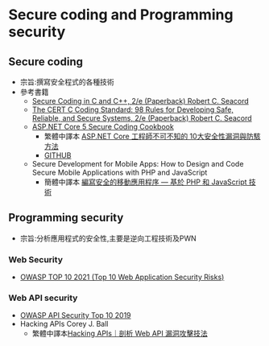 # Secure coding and Programming security

## Secure coding
- 宗旨:撰寫安全程式的各種技術
- 參考書籍
  - [Secure Coding in C and C++, 2/e (Paperback) Robert C. Seacord](https://www.tenlong.com.tw/products/9780321822130?list_name=srh)
  - [The CERT C Coding Standard: 98 Rules for Developing Safe, Reliable, and Secure Systems, 2/e (Paperback) Robert C. Seacord](https://www.tenlong.com.tw/products/9780321984043?list_name=srh)
  - [ASP.NET Core 5 Secure Coding Cookbook](https://www.packtpub.com/product/aspnet-core-5-secure-coding-cookbook/9781801071567)
    - 繁體中譯本 [ASP.NET Core 工程師不可不知的 10大安全性漏洞與防駭方法](https://www.tenlong.com.tw/products/9786263331808?list_name=srh)
    - [GITHUB](https://github.com/PacktPublishing/ASP.NET-Core-Secure-Coding-Cookbook)
  - Secure Development for Mobile Apps: How to Design and Code Secure Mobile Applications with PHP and JavaScript
    - 簡體中譯本 [編寫安全的移動應用程序 — 基於 PHP 和 JavaScript 技術](https://www.tenlong.com.tw/products/9787302588054?list_name=srh)  

## Programming security
- 宗旨:分析應用程式的安全性,主要是逆向工程技術及PWN

### Web Security
- [OWASP TOP 10 2021 (Top 10 Web Application Security Risks)](https://owasp.org/www-project-top-ten/)
### Web API security
- [OWASP API Security Top 10 2019](https://owasp.org/www-project-api-security/)
- Hacking APIs Corey J. Ball
  - 繁體中譯本[Hacking APIs｜剖析 Web API 漏洞攻擊技法](https://www.tenlong.com.tw/products/9786263244146?list_name=i-r-zh_tw) 
